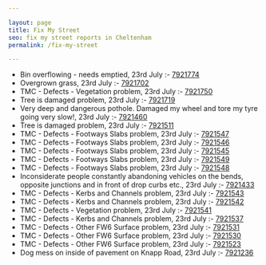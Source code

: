 ```yaml
---

layout: page
title: Fix My Street
seo: fix my street reports in Cheltenham
permalink: /fix-my-street

---
```


<!-- fix_marker starts -->

- Bin overflowing - needs emptied, 23rd July :- [7921774](https://www.fixmystreet.com/report/7921774)
- Overgrown grass, 23rd July :- [7921702](https://www.fixmystreet.com/report/7921702)
- TMC - Defects - Vegetation problem, 23rd July :- [7921750](https://www.fixmystreet.com/report/7921750)
- Tree is damaged problem, 23rd July :- [7921719](https://www.fixmystreet.com/report/7921719)
- Very deep and dangerous pothole. Damaged my wheel and tore my tyre going very slow!, 23rd July :- [7921460](https://www.fixmystreet.com/report/7921460)
- Tree is damaged problem, 23rd July :- [7921511](https://www.fixmystreet.com/report/7921511)
- TMC - Defects - Footways Slabs problem, 23rd July :- [7921547](https://www.fixmystreet.com/report/7921547)
- TMC - Defects - Footways Slabs problem, 23rd July :- [7921546](https://www.fixmystreet.com/report/7921546)
- TMC - Defects - Footways Slabs problem, 23rd July :- [7921545](https://www.fixmystreet.com/report/7921545)
- TMC - Defects - Footways Slabs problem, 23rd July :- [7921549](https://www.fixmystreet.com/report/7921549)
- TMC - Defects - Footways Slabs problem, 23rd July :- [7921548](https://www.fixmystreet.com/report/7921548)
- Inconsiderate people constantly abandoning vehicles on the bends, opposite junctions and in front of drop curbs etc., 23rd July :- [7921433](https://www.fixmystreet.com/report/7921433)
- TMC - Defects - Kerbs and Channels problem, 23rd July :- [7921543](https://www.fixmystreet.com/report/7921543)
- TMC - Defects - Kerbs and Channels problem, 23rd July :- [7921542](https://www.fixmystreet.com/report/7921542)
- TMC - Defects - Vegetation problem, 23rd July :- [7921541](https://www.fixmystreet.com/report/7921541)
- TMC - Defects - Kerbs and Channels problem, 23rd July :- [7921537](https://www.fixmystreet.com/report/7921537)
- TMC - Defects - Other FW6  Surface problem, 23rd July :- [7921531](https://www.fixmystreet.com/report/7921531)
- TMC - Defects - Other FW6  Surface problem, 23rd July :- [7921530](https://www.fixmystreet.com/report/7921530)
- TMC - Defects - Other FW6  Surface problem, 23rd July :- [7921523](https://www.fixmystreet.com/report/7921523)
- Dog mess on inside of pavement on Knapp Road, 23rd July :- [7921236](https://www.fixmystreet.com/report/7921236)

<!-- fix_marker ends -->